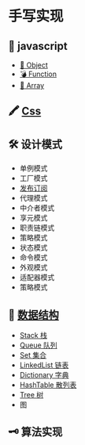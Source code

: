 # 手写实现

## 📜 javascript

- [🦆 Object](./javascript/Object/readme.md)
- [💣 Function](./javascript/Function/readme.md)
- [🛒 Array](./javascript/Array/readme.md)

## 🖍 [Css](./css/readme.md)

## 🛠 设计模式

- 单例模式
- 工厂模式
- [发布订阅](./设计模式/发布订阅.md)
- 代理模式
- 中介者模式
- 享元模式
- 职责链模式
- 策略模式
- 状态模式
- 命令模式
- 外观模式
- 适配器模式
- 策略模式

## 🔗 [数据结构](./数据结构/readme.md)
- [Stack 栈](./数据结构/Stack.md)
- [Queue 队列](./数据结构/Queue.md)
- [Set 集合](./数据结构/Set.md)
- [LinkedList 链表](./数据结构/LinkedList.md)
- [Dictionary 字典](./数据结构/Dictionary.md)
- [HashTable 散列表](./数据结构/HashTable.md)
- [Tree 树](./数据结构/Tree.md)
- 图


## 🗝 算法实现
